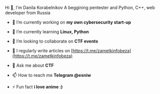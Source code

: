 Hi 👋, I'm Danila Korabelnikov
A beggining pentester and Python, C++, web developer from Russia

- 🔭 I’m currently working on **my own cybersecurity start-up**

- 🌱 I’m currently learning **Linux, Python**

- 👯 I’m looking to collaborate on **CTF events**

- 📝 I regularly write articles on [https://t.me/zametkinfobeza](https://t.me/zametkinfobeza)

- 💬 Ask me about **CTF**

- 📫 How to reach me **Telegram @esniw**

- ⚡ Fun fact **i love anime :)**



